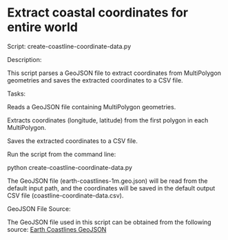 # Extract coastal coordinates for entire world

Script: create-coastline-coordinate-data.py

Description:

This script parses a GeoJSON file to extract coordinates from MultiPolygon geometries and saves the extracted coordinates to a CSV file.

Tasks:

Reads a GeoJSON file containing MultiPolygon geometries. 

Extracts coordinates (longitude, latitude) from the first polygon in each MultiPolygon.

Saves the extracted coordinates to a CSV file.

Run the script from the command line:

python create-coastline-coordinate-data.py

The GeoJSON file (earth-coastlines-1m.geo.json) will be read from the default input path, and the coordinates will be saved in the default output CSV file (coastline-coordinate-data.csv).

GeoJSON File Source:

The GeoJSON file used in this script can be obtained from the following source:
[Earth Coastlines GeoJSON](https://github.com/simonepri/geo-maps/blob/master/info/earth-coastlines.md)



